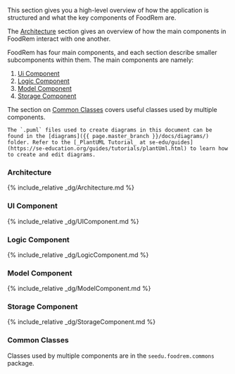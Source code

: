 <!--markdownlint-disable-file first-line-h1 -->

This section gives you a high-level overview of how the application is structured and what the key components of FoodRem are.

The [Architecture](#architecture) section gives an overview of how the main components in FoodRem interact with one another.

FoodRem has four main components, and each section describe smaller subcomponents within them.
The main components are namely:

1. [Ui Component](#ui-component)
1. [Logic Component](#logic-component)
1. [Model Component](#model-component)
1. [Storage Component](#storage-component)

The section on [Common Classes](#common-classes) covers useful classes used by multiple components.

```note
The `.puml` files used to create diagrams in this document can be found in the [diagrams]({{ page.master_branch }}/docs/diagrams/) folder. Refer to the [_PlantUML Tutorial_ at se-edu/guides](https://se-education.org/guides/tutorials/plantUml.html) to learn how to create and edit diagrams.
```

### Architecture

{% include_relative _dg/Architecture.md %}

### UI Component

{% include_relative _dg/UIComponent.md %}

### Logic Component

{% include_relative _dg/LogicComponent.md %}

### Model Component

{% include_relative _dg/ModelComponent.md %}

### Storage Component

{% include_relative _dg/StorageComponent.md %}

### Common Classes

Classes used by multiple components are in the `seedu.foodrem.commons` package.
